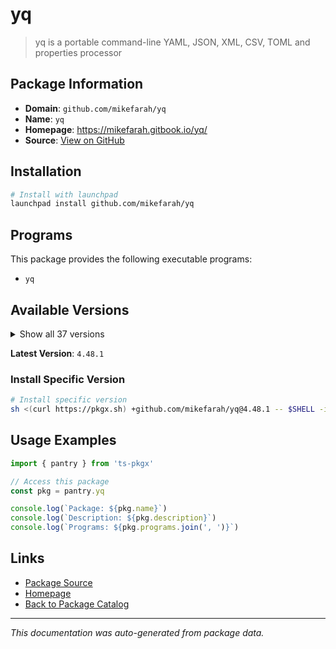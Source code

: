 # yq

> yq is a portable command-line YAML, JSON, XML, CSV, TOML and properties processor

## Package Information

- **Domain**: `github.com/mikefarah/yq`
- **Name**: `yq`
- **Homepage**: https://mikefarah.gitbook.io/yq/
- **Source**: [View on GitHub](https://github.com/pkgxdev/pantry/tree/main/projects/github.com/mikefarah/yq/package.yml)

## Installation

```bash
# Install with launchpad
launchpad install github.com/mikefarah/yq
```

## Programs

This package provides the following executable programs:

- `yq`

## Available Versions

<details>
<summary>Show all 37 versions</summary>

- `4.48.1`, `4.47.2`, `4.47.1`, `4.46.1`, `4.45.4`
- `4.45.3`, `4.45.2`, `4.45.1`, `4.44.6`, `4.44.5`
- `4.44.3`, `4.44.2`, `4.44.1`, `4.43.1`, `4.42.1`
- `4.41.1`, `4.40.7`, `4.40.5`, `4.40.4`, `4.40.3`
- `4.40.2`, `4.40.1`, `4.35.2`, `4.35.1`, `4.34.2`
- `4.34.1`, `4.33.3`, `4.33.2`, `4.33.1`, `4.32.2`
- `4.32.1`, `4.31.2`, `4.31.1`, `4.30.8`, `4.30.7`
- `4.30.6`, `4.30.5`

</details>

**Latest Version**: `4.48.1`

### Install Specific Version

```bash
# Install specific version
sh <(curl https://pkgx.sh) +github.com/mikefarah/yq@4.48.1 -- $SHELL -i
```

## Usage Examples

```typescript
import { pantry } from 'ts-pkgx'

// Access this package
const pkg = pantry.yq

console.log(`Package: ${pkg.name}`)
console.log(`Description: ${pkg.description}`)
console.log(`Programs: ${pkg.programs.join(', ')}`)
```

## Links

- [Package Source](https://github.com/pkgxdev/pantry/tree/main/projects/github.com/mikefarah/yq/package.yml)
- [Homepage](https://mikefarah.gitbook.io/yq/)
- [Back to Package Catalog](../../../package-catalog.md)

---

*This documentation was auto-generated from package data.*
